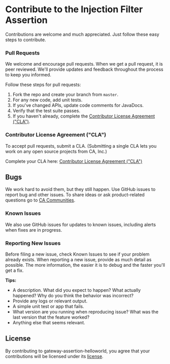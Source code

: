 # Contribute to the Injection Filter Assertion
Contributions are welcome and much appreciated. Just follow these easy steps to contribute.
 
### Pull Requests
We welcome and encourage pull requests. When we get a pull request, it is peer reviewed. We'll provide updates and feedback throughout the process to keep you informed.
 
Follow these steps for pull requests:
 
1. Fork the repo and create your branch from `master`.
4. For any new code, add unit tests.
3. If you've changed APIs, update code comments for JavaDocs.
4. Verify that the test suite passes.
6. If you haven't already, complete the [Contributor License Agreement ("CLA")][cla].
 
### Contributor License Agreement ("CLA")
To accept pull requests, submit a CLA. (Submitting a single CLA lets you work on any open source projects from CA, Inc.)
 
Complete your CLA here: [Contributor License Agreement ("CLA")][cla]
 
## Bugs
We work hard to avoid them, but they still happen. Use GitHub issues to report bug and other issues.
To share ideas or ask product-related questions go to [CA Communities][community].
 
### Known Issues
We also use GitHub issues for updates to known issues, including alerts when fixes are in progress.
 
### Reporting New Issues
Before filing a new issue, check Known Issues to see if your problem already exists. When reporting a new issue, provide as much detail as possible. The more information, the easier it is to debug and the faster you'll get a fix.
 
**Tips:**
 
* A description. What did you expect to happen? What actually happened? Why do you think the behavior was incorrect?
* Provide any logs or relevant output.
* A simple unit test or app that fails.
* What version are you running when reproducing issue? What was the last version that the feature worked?
* Anything else that seems relevant.
 
## License
By contributing to gateway-assertion-helloworld, you agree that your contributions will be licensed under its [license][license-link].
 
 
 [community]: https://communities.ca.com/community/ca-api-management-community/content?filterID=contentstatus%5Bpublished%5D~category%5Bca-api-gateway%5D
 [license-link]: /LICENSE
 [cla]: https://www.clahub.com/agreements/ca-api-gateway-extensions/injection-filter
